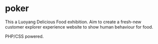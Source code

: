poker
=====
This a Luoyang Delicious Food exhibition.
Aim to create a fresh-new customer explorer experience website to show human behaviour for food.

PHP/CSS powered.
